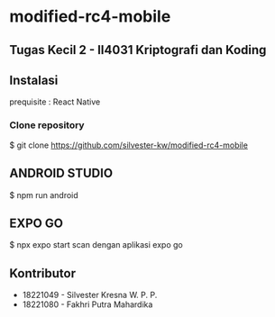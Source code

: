 # modified-rc4-mobile

## Tugas Kecil 2 - II4031 Kriptografi dan Koding


## Instalasi

prequisite :
React Native


### Clone repository

  $ git clone https://github.com/silvester-kw/modified-rc4-mobile

## ANDROID STUDIO

  $ npm run android
  
  

## EXPO GO

  $ npx expo start
  scan dengan aplikasi expo go


## Kontributor

- 18221049 - Silvester Kresna W. P. P.
- 18221080 - Fakhri Putra Mahardika

